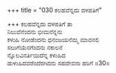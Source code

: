 +++
title = "030 ಕಲಹವೆನ್ನದು ದಳಪತಿಗೆ"

+++
ಕಲಹವೆನ್ನದು ದಳಪತಿಗೆ ತಾ  
ನಿಲುವೆನೆಂದನು ಭೀಮನೆನ್ನನು  
ಕಳುಹಿ ನೋಡೆಂದನು ಧನಂಜಯನೆಮ್ಮ ಮಾವನಲಿ  
ಸಲುಗೆಯೆನಗೆಂದನು ನಕುಲನೆ  
ನ್ನೊಲವಿನರ್ತಿಯಿದೆನ್ನ ಕಳುಹಿದ  
ಡುಳುಹಿದವರೆಂದೆರಗಿದನು ಸಹದೇವನಾ ಹರಿಗೆ     ॥30॥